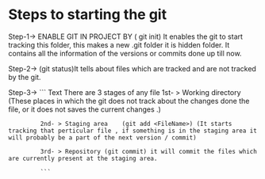 # Steps to starting the git

Step-1->    ENABLE GIT IN PROJECT BY             ( git init) 
            It enables the git to start tracking this folder, this makes a new .git folder it is hidden folder. It contains all the information of the versions or commits done up till now.

Step-2->    (git status)It tells about files which are tracked and are not tracked by the git.
             
Step-3->
             ``` Text
             There are 3 stages of any file 
             1st- >  Working directory  (These places in which the git does not track about the changes done the file, or it does not saves the current changes .)

             2nd- > Staging area    (git add <FileName>) (It starts tracking that perticular file , if something is in the staging area it will probably be a part of the next version / commit)

             3rd- > Repository (git commit) it will commit the files which are currently present at the staging area.
             
             ```

